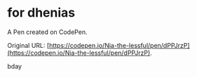 # for dhenias

A Pen created on CodePen.

Original URL: [https://codepen.io/Nia-the-lessful/pen/dPPJrzP](https://codepen.io/Nia-the-lessful/pen/dPPJrzP).

bday